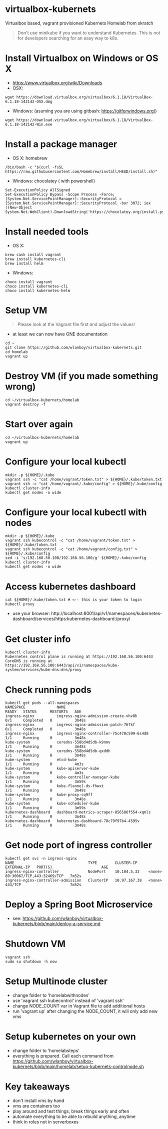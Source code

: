 # virtualbox-kubernets
Virtualbox based, vagrant provisioned Kubernets Homelab from skratch

> Don't use minikube if you want to understand Kubernetes.
This is not for developers searching for an easy way to k8s.

# Install Virtualbox on Windows or OS X
* https://www.virtualbox.org/wiki/Downloads
* OSX:
```
wget https://download.virtualbox.org/virtualbox/6.1.18/VirtualBox-6.1.18-142142-OSX.dmg
```
* Windows: (asuming you are using gitbash: https://gitforwindows.org/)
```
wget https://download.virtualbox.org/virtualbox/6.1.18/VirtualBox-6.1.18-142142-Win.exe
```

# Install a package manager
* OS X: homebrew
```
/bin/bash -c "$(curl -fsSL https://raw.githubusercontent.com/Homebrew/install/HEAD/install.sh)"
```
* Windows: chocolatey ( with powershell)
```
Set-ExecutionPolicy AllSigned
Set-ExecutionPolicy Bypass -Scope Process -Force; [System.Net.ServicePointManager]::SecurityProtocol = [System.Net.ServicePointManager]::SecurityProtocol -bor 3072; iex ((New-Object System.Net.WebClient).DownloadString('https://chocolatey.org/install.ps1'))
```

# Install needed tools 
* OS X:
```
brew cask install vagrant
brew install kubernetes-cli
brew install helm
```
* Windows:
```
choco install vagrant
choco install kubernetes-cli
choco install kubernetes-helm
```

# Setup VM
> Please look at the Vagrant file first and adjust the values!
* at least we can now have ONE documentation
```
cd ~
git clone https://github.com/wlanboy/virtualbox-kubernets.git
cd homelab
vagrant up
```

# Destroy VM (if you made something wrong)
```
cd ~/virtualbox-kubernets/homelab
vagrant destroy -f
```

# Start over again
```
cd ~/virtualbox-kubernets/homelab
vagrant up
```

# Configure your local kubectl
```
mkdir -p ${HOME}/.kube
vagrant ssh -c "cat /home/vagrant/token.txt" > ${HOME}/.kube/token.txt
vagrant ssh -c "cat /home/vagrant/.kube/config" > ${HOME}/.kube/config
kubectl cluster-info
kubectl get nodes -o wide
```
# Configure your local kubectl with nodes
```
mkdir -p ${HOME}/.kube
vagrant ssh kubecontrol -c "cat /home/vagrant/token.txt" > ${HOME}/.kube/token.txt
vagrant ssh kubecontrol -c "cat /home/vagrant/config.txt" > ${HOME}/.kube/config
sed -i 's/192.168.50.100/192.168.56.100/g' ${HOME}/.kube/config 
kubectl cluster-info
kubectl get nodes -o wide
```
# Access kubernetes dashboard
```
cat ${HOME}/.kube/token.txt # <-- this is your token to login
kubectl proxy
```
* use your browser: http://localhost:8001/api/v1/namespaces/kubernetes-dashboard/services/https:kubernetes-dashboard:/proxy/

# Get cluster info
```
kubectl cluster-info
Kubernetes control plane is running at https://192.168.56.100:6443
CoreDNS is running at https://192.168.56.100:6443/api/v1/namespaces/kube-system/services/kube-dns:dns/proxy
```

# Check running pods
```
kubectl get pods --all-namespaces
NAMESPACE              NAME                                         READY   STATUS      RESTARTS   AGE
ingress-nginx          ingress-nginx-admission-create-vhv8h         0/1     Completed   0          3m48s
ingress-nginx          ingress-nginx-admission-patch-767kf          0/1     Completed   0          3m48s
ingress-nginx          ingress-nginx-controller-75c478c599-6s4d8    1/1     Running     0          3m48s
kube-system            coredns-558bd4d5db-k9nmv                     1/1     Running     0          3m48s
kube-system            coredns-558bd4d5db-qxddh                     1/1     Running     0          3m48s
kube-system            etcd-kube                                    1/1     Running     0          4m3s
kube-system            kube-apiserver-kube                          1/1     Running     0          4m3s
kube-system            kube-controller-manager-kube                 1/1     Running     0          3m59s
kube-system            kube-flannel-ds-fhwxt                        1/1     Running     0          3m48s
kube-system            kube-proxy-cq9ff                             1/1     Running     0          3m48s
kube-system            kube-scheduler-kube                          1/1     Running     0          3m59s
kubernetes-dashboard   dashboard-metrics-scraper-856586f554-xqmls   1/1     Running     0          3m48s
kubernetes-dashboard   kubernetes-dashboard-78c79f97b4-4595v        1/1     Running     0          3m48s
```

# Get node port of ingress controller
```
kubectl get svc -n ingress-nginx
NAME                                 TYPE        CLUSTER-IP     EXTERNAL-IP   PORT(S)                      AGE
ingress-nginx-controller             NodePort    10.104.5.33    <none>        80:30067/TCP,443:32469/TCP   7m52s
ingress-nginx-controller-admission   ClusterIP   10.97.167.38   <none>        443/TCP                      7m52s
```

# Deploy a Spring Boot Microservice
* see: https://github.com/wlanboy/virtualbox-kubernets/blob/main/deploy-a-service.md

# Shutdown VM
```
vagrant ssh
sudo su shutdown -h now
```
# Setup Multinode cluster
* change folder to 'homelabwithnodes'
* use 'vagrant ssh kubecontrol' instead of 'vagrant ssh'
* change NODE_COUNT var in Vagrant file to add additional hosts
* run 'vagrant up' after changing the NODE_COUNT, it will only add new vms

# Setup kubernetes on your own
* change folder to 'homelabsteps'
* everything is prepared. Call each command from https://github.com/wlanboy/virtualbox-kubernets/blob/main/homelab/setup-kubernets-controlnode.sh 

# Key takeaways
* don't install vms by hand
* vms are containers too
* play around and test things, break things early and often
* automate everything to be able to rebuild anything, anytime
* think in roles not in serverboxes

